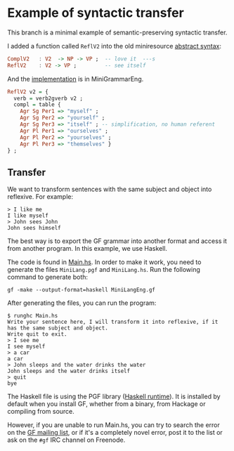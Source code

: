 # Example of syntactic transfer

This branch is a minimal example of semantic-preserving syntactic transfer.

I added a function called `ReflV2` into the old miniresource [abstract syntax](https://github.com/inariksit/gf-contrib/blob/ReflTransfer/mini/newmini/MiniGrammar.gf#L42):

```haskell
ComplV2   : V2  -> NP -> VP ;  -- love it  ---s
ReflV2    : V2 -> VP ;         -- see itself
```

And the [implementation](https://github.com/inariksit/gf-contrib/blob/ReflTransfer/mini/newmini/MiniGrammarEng.gf#L56-L65) is in MiniGrammarEng.

```haskell
ReflV2 v2 = {
  verb = verb2gverb v2 ;
  compl = table {
    Agr Sg Per1 => "myself" ;
    Agr Sg Per2 => "yourself" ;
    Agr Sg Per3 => "itself" ; -- simplification, no human referent
    Agr Pl Per1 => "ourselves" ;
    Agr Pl Per2 => "yourselves" ;
    Agr Pl Per3 => "themselves" }
} ;
```

## Transfer

We want to transform sentences with the same subject and object into reflexive. For example:
```
> I like me
I like myself
> John sees John
John sees himself
```

The best way is to export the GF grammar into another format and access it from another program.
In this example, we use Haskell.

The code is found in [Main.hs](https://github.com/inariksit/gf-contrib/blob/ReflTransfer/mini/newmini/Main.hs).
In order to make it work, you need to generate the files `MiniLang.pgf` and `MiniLang.hs`. Run the following command to generate both:

```
gf -make --output-format=haskell MiniLangEng.gf
```

After generating the files, you can run the program:

```
$ runghc Main.hs
Write your sentence here, I will transform it into reflexive, if it has the same subject and object.
Write quit to exit.
> I see me
I see myself
> a car
a car
> John sleeps and the water drinks the water
John sleeps and the water drinks itself
> quit
bye
```

The Haskell file is using the PGF library ([Haskell runtime](https://hackage.haskell.org/package/gf-3.10/docs/PGF.html)).
It is installed by default when you install GF, whether from a binary, from Hackage or compiling from source.

However, if you are unable to run Main.hs, you can try to search the error on the [GF mailing list](https://groups.google.com/forum/#!forum/gf-dev), or if it's a completely novel error, post it to the list or ask on the `#gf` IRC channel on Freenode.
